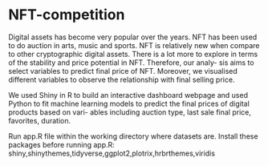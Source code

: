 # NFT-competition

Digital assets has become very popular over the years. NFT has been used to do auction in arts, music and sports. NFT is relatively new when compare to other cryptographic digital assets. There is a lot more to explore in terms of the stability and price potential in NFT. Therefore, our analy- sis aims to select variables to predict final price of NFT. Moreover, we visualised different variables to observe the relationship with final selling price.

We used Shiny in R to build an interactive dashboard webpage and used Python to fit machine learning models to predict the final prices of digital products based on vari- ables including auction type, last sale final price, favorites, duration.

Run app.R file within the working directory where datasets are. 
Install these packages before running app.R:
shiny,shinythemes,tidyverse,ggplot2,plotrix,hrbrthemes,viridis
